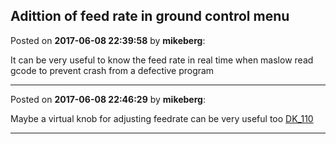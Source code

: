 ## Adittion of feed rate in ground control menu
Posted on **2017-06-08 22:39:58** by **mikeberg**:

It can be very useful to know the feed rate in real time when maslow read gcode to prevent crash from a defective program

---

Posted on **2017-06-08 22:46:29** by **mikeberg**:

Maybe a virtual knob for adjusting feedrate can be very useful too  [DK_110](../../images/XP/Zl/XPZl_dk_110.jpg.jpg)

---

